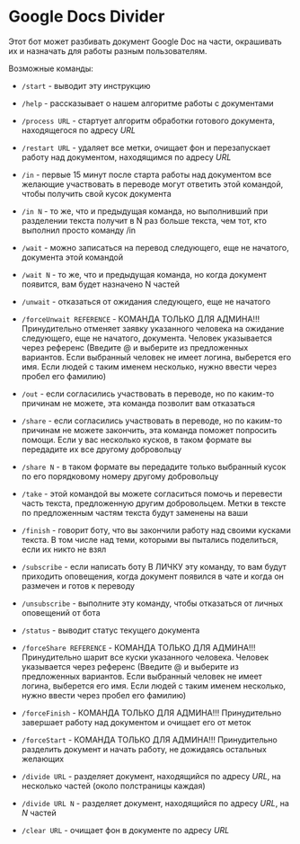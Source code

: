 # Google Docs Divider

Этот бот может разбивать документ Google Doc на части, окрашивать их и назначать для работы разным пользователям.

Возможные команды:

- `/start` - выводит эту инструкцию

- `/help` - рассказывает о нашем алгоритме работы с документами

- `/process URL` - стартует алгоритм обработки готового документа, находящегося по адресу _URL_

- `/restart URL` - удаляет все метки, очищает фон и перезапускает работу над документом, находящимся по адресу _URL_

- `/in` - первые 15 минут после старта работы над документом все желающие участвовать в переводе могут ответить этой командой, чтобы получить свой кусок документа

- `/in N` - то же, что и предыдущая команда, но выполнивший при разделении текста получит в N раз больше текста, чем тот, кто выполнил просто команду /in

- `/wait` - можно записаться на перевод следующего, еще не начатого, документа этой командой

- `/wait N` - то же, что и предыдущая команда, но когда документ появится, вам будет назначено N частей

- `/unwait` - отказаться от ожидания следующего, еще не начатого

- `/forceUnwait REFERENCE` - КОМАНДА ТОЛЬКО ДЛЯ АДМИНА!!! Принудительно отменяет заявку указанного человека на ожидание следующего, еще не начатого, документа. Человек указывается через референс (Введите @ и выберите из предложенных вариантов. Если выбранный человек не имеет логина, выберется его имя. Если людей с таким именем несколько, нужно ввести через пробел его фамилию)

- `/out` - если согласились участвовать в переводе, но по каким-то причинам не можете, эта команда позволит вам отказаться

- `/share` - если согласились участвовать в переводе, но по каким-то причинам не можете закончить, эта команда поможет попросить помощи. Если у вас несколько кусков, в таком формате вы передадите их все другому добровольцу

- `/share N` - в таком формате вы передадите только выбранный кусок по его порядковому номеру другому добровольцу

- `/take` - этой командой вы можете согласиться помочь и перевести часть текста, предложенную другим добровольцем. Метки в тексте по предложенным частям текста будут заменены на ваши

- `/finish` - говорит боту, что вы закончили работу над своими кусками текста. В том числе над теми, которыми вы пытались поделиться, если их никто не взял

- `/subscribe` - если написать боту В ЛИЧКУ эту команду, то вам будут приходить оповещения, когда документ появился в чате и когда он размечен и готов к переводу

- `/unsubscribe` - выполните эту команду, чтобы отказаться от личных оповещений от бота

- `/status` - выводит статус текущего документа

- `/forceShare REFERENCE` - КОМАНДА ТОЛЬКО ДЛЯ АДМИНА!!! Принудительно шарит все куски указанного человека. Человек указывается через референс (Введите @ и выберите из предложенных вариантов. Если выбранный человек не имеет логина, выберется его имя. Если людей с таким именем несколько, нужно ввести через пробел его фамилию)

- `/forceFinish` - КОМАНДА ТОЛЬКО ДЛЯ АДМИНА!!! Принудительно завершает работу над документом и очищает его от меток

- `/forceStart` - КОМАНДА ТОЛЬКО ДЛЯ АДМИНА!!! Принудительно разделить документ и начать работу, не дожидаясь остальных желающих

- `/divide URL` - разделяет документ, находящийся по адресу _URL_, на несколько частей (около полстраницы каждая)

- `/divide URL N` - разделяет документ, находящийся по адресу _URL_, на _N_ частей

- `/clear URL` - очищает фон в документе по адресу _URL_
